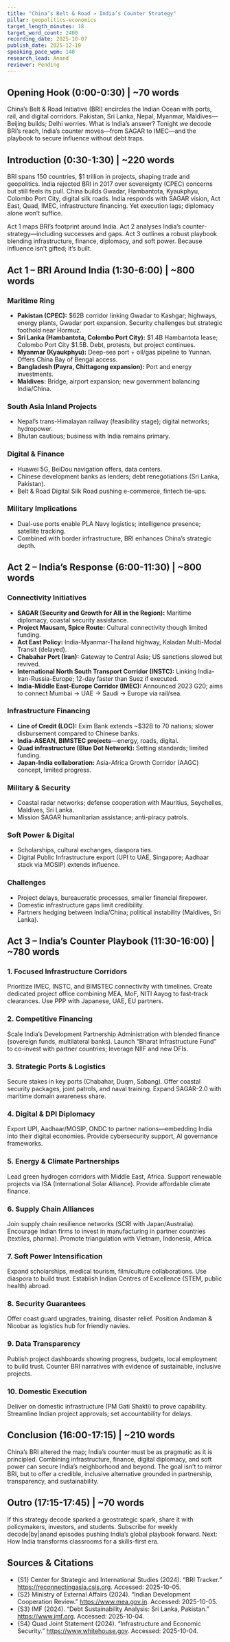```yaml
---
title: "China’s Belt & Road → India’s Counter Strategy"
pillar: geopolitics-economics
target_length_minutes: 18
target_word_count: 2400
recording_date: 2025-10-07
publish_date: 2025-12-10
speaking_pace_wpm: 140
research_lead: Anand
reviewer: Pending
---
```


## Opening Hook (0:00-0:30) | ~70 words
China’s Belt & Road Initiative (BRI) encircles the Indian Ocean with ports, rail, and digital corridors. Pakistan, Sri Lanka, Nepal, Myanmar, Maldives—Beijing builds; Delhi worries. What is India’s answer? Tonight we decode BRI’s reach, India’s counter moves—from SAGAR to IMEC—and the playbook to secure influence without debt traps.

## Introduction (0:30-1:30) | ~220 words
BRI spans 150 countries, $1 trillion in projects, shaping trade and geopolitics. India rejected BRI in 2017 over sovereignty (CPEC) concerns but still feels its pull. China builds Gwadar, Hambantota, Kyaukphyu, Colombo Port City, digital silk roads. India responds with SAGAR vision, Act East, Quad, IMEC, infrastructure financing. Yet execution lags; diplomacy alone won’t suffice.

Act 1 maps BRI’s footprint around India. Act 2 analyses India’s counter-strategy—including successes and gaps. Act 3 outlines a robust playbook blending infrastructure, finance, diplomacy, and soft power. Because influence isn’t gifted; it’s built.

## Act 1 – BRI Around India (1:30-6:00) | ~800 words
### Maritime Ring
- **Pakistan (CPEC):** $62B corridor linking Gwadar to Kashgar; highways, energy plants, Gwadar port expansion. Security challenges but strategic foothold near Hormuz.  
- **Sri Lanka (Hambantota, Colombo Port City):** $1.4B Hambantota lease; Colombo Port City $1.5B. Debt, protests, but project continues.  
- **Myanmar (Kyaukphyu):** Deep-sea port + oil/gas pipeline to Yunnan. Offers China Bay of Bengal access.  
- **Bangladesh (Payra, Chittagong expansion):** Port and energy investments.  
- **Maldives:** Bridge, airport expansion; new government balancing India/China.

### South Asia Inland Projects
- Nepal’s trans-Himalayan railway (feasibility stage); digital networks; hydropower.  
- Bhutan cautious; business with India remains primary.

### Digital & Finance
- Huawei 5G, BeiDou navigation offers, data centers.  
- Chinese development banks as lenders; debt renegotiations (Sri Lanka, Pakistan).  
- Belt & Road Digital Silk Road pushing e-commerce, fintech tie-ups.

### Military Implications
- Dual-use ports enable PLA Navy logistics; intelligence presence; satellite tracking.  
- Combined with border infrastructure, BRI enhances China’s strategic depth.

## Act 2 – India’s Response (6:00-11:30) | ~800 words
### Connectivity Initiatives
- **SAGAR (Security and Growth for All in the Region):** Maritime diplomacy, coastal security assistance.  
- **Project Mausam, Spice Route:** Cultural connectivity though limited funding.  
- **Act East Policy:** India-Myanmar-Thailand highway, Kaladan Multi-Modal Transit (delayed).  
- **Chabahar Port (Iran):** Gateway to Central Asia; US sanctions slowed but revived.  
- **International North South Transport Corridor (INSTC):** Linking India-Iran-Russia-Europe; 12-day faster than Suez if executed.  
- **India-Middle East-Europe Corridor (IMEC):** Announced 2023 G20; aims to connect Mumbai → UAE → Saudi → Europe via rail/sea.

### Infrastructure Financing
- **Line of Credit (LOC):** Exim Bank extends ~$32B to 70 nations; slower disbursement compared to Chinese banks.  
- **India-ASEAN, BIMSTEC projects**—energy, roads, digital.  
- **Quad infrastructure (Blue Dot Network):** Setting standards; limited funding.  
- **Japan-India collaboration:** Asia-Africa Growth Corridor (AAGC) concept, limited progress.

### Military & Security
- Coastal radar networks; defense cooperation with Mauritius, Seychelles, Maldives, Sri Lanka.  
- Mission SAGAR humanitarian assistance; anti-piracy patrols.

### Soft Power & Digital
- Scholarships, cultural exchanges, diaspora ties.  
- Digital Public Infrastructure export (UPI to UAE, Singapore; Aadhaar stack via MOSIP) extends influence.

### Challenges
- Project delays, bureaucratic processes, smaller financial firepower.  
- Domestic infrastructure gaps limit credibility.  
- Partners hedging between India/China; political instability (Maldives, Sri Lanka).

## Act 3 – India’s Counter Playbook (11:30-16:00) | ~780 words
### 1. Focused Infrastructure Corridors
Prioritize IMEC, INSTC, and BIMSTEC connectivity with timelines. Create dedicated project office combining MEA, MoF, NITI Aayog to fast-track clearances. Use PPP with Japanese, UAE, EU partners.

### 2. Competitive Financing
Scale India’s Development Partnership Administration with blended finance (sovereign funds, multilateral banks). Launch “Bharat Infrastructure Fund” to co-invest with partner countries; leverage NIIF and new DFIs.

### 3. Strategic Ports & Logistics
Secure stakes in key ports (Chabahar, Duqm, Sabang). Offer coastal security packages, joint patrols, and naval training. Expand SAGAR-2.0 with maritime domain awareness share.

### 4. Digital & DPI Diplomacy
Export UPI, Aadhaar/MOSIP, ONDC to partner nations—embedding India into their digital economies. Provide cybersecurity support, AI governance frameworks.

### 5. Energy & Climate Partnerships
Lead green hydrogen corridors with Middle East, Africa. Support renewable projects via ISA (International Solar Alliance). Provide affordable climate finance.

### 6. Supply Chain Alliances
Join supply chain resilience networks (SCRI with Japan/Australia). Encourage Indian firms to invest in manufacturing in partner countries (textiles, pharma). Promote triangulation with Vietnam, Indonesia, Africa.

### 7. Soft Power Intensification
Expand scholarships, medical tourism, film/culture collaborations. Use diaspora to build trust. Establish Indian Centres of Excellence (STEM, public health) abroad.

### 8. Security Guarantees
Offer coast guard upgrades, training, disaster relief. Position Andaman & Nicobar as logistics hub for friendly navies.

### 9. Data Transparency
Publish project dashboards showing progress, budgets, local employment to build trust. Counter BRI narratives with evidence of sustainable, inclusive projects.

### 10. Domestic Execution
Deliver on domestic infrastructure (PM Gati Shakti) to prove capability. Streamline Indian project approvals; set accountability for delays.

## Conclusion (16:00-17:15) | ~210 words
China’s BRI altered the map; India’s counter must be as pragmatic as it is principled. Combining infrastructure, finance, digital diplomacy, and soft power can secure India’s neighborhood and beyond. The goal isn’t to mirror BRI, but to offer a credible, inclusive alternative grounded in partnership, transparency, and sustainability.

## Outro (17:15-17:45) | ~70 words
If this strategy decode sparked a geostrategic spark, share it with policymakers, investors, and students. Subscribe for weekly decode|by|anand episodes pushing India’s global playbook forward. Next: How India transforms classrooms for a skills-first era.

## Sources & Citations
- {S1} Center for Strategic and International Studies (2024). “BRI Tracker.” https://reconnectingasia.csis.org. Accessed: 2025-10-05.
- {S2} Ministry of External Affairs (2024). “Indian Development Cooperation Review.” https://www.mea.gov.in. Accessed: 2025-10-05.
- {S3} IMF (2024). “Debt Sustainability Analysis: Sri Lanka, Pakistan.” https://www.imf.org. Accessed: 2025-10-04.
- {S4} Quad Joint Statement (2024). “Infrastructure and Economic Security.” https://www.whitehouse.gov. Accessed: 2025-10-04.
